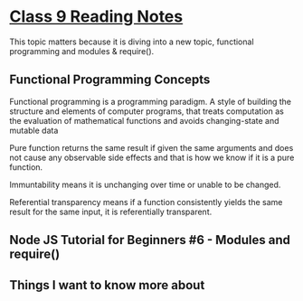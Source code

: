 # [Class 9 Reading Notes](https://github.com/snur206/reading-notes/blob/main/301/class9notes.md)

This topic matters because it is diving into a new topic, functional programming and modules & require().

## Functional Programming Concepts

Functional programming is a programming paradigm. A style of building the structure and elements of computer programs, that treats computation as the evaluation of mathematical functions and avoids changing-state and mutable data

Pure function returns the same result if given the same arguments and does not cause any observable side effects and that is how we know if it is a pure function.

Immuntability means it is unchanging over time or unable to be changed.

Referential transparency means if a function consistently yields the same result for the same input, it is referentially transparent.





## Node JS Tutorial for Beginners #6 - Modules and require()









## Things I want to know more about

